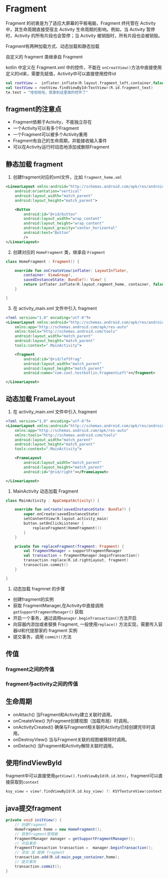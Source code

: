# Fragment
Fragment 的初衷是为了适应大屏幕的平板电脑，Fragment 终托管在 Activity 中，其生命周期直接受宿主 Activity 生命周期的影响。例如，当 Activity 暂停时，Activity 的所有片段也会暂停；当 Activity 被销毁时，所有片段也会被销毁。

Fragment有两种加载方式、动态加载和静态加载

自定义的 fragment 类继承自 Fragment

kotlin 中定义在 Fragment.xml 中的控件，不能在 `onCreatView()`方法中直接使用定义的id来，需要先赋值，Activity中可以直接使用控件id
```kotlin
val rootView =  inflater.inflate(R.layout.fragment_left,container,false)
val textView = rootView.findViewById<TextView>(R.id.fragment_text)
te.text = "哇哈哈哈，我拿到这里面的控件了"
```

## fragment的注意点
* Fragment依赖于Activity，不能独立存在
* 一个Activity可以有多个Fragment
* 一个Fragment可以被多个Activity重用
* Fragment有自己的生命周期，并能接收输入事件
* 可以在Activity运行时动态地添加或删除Fragment

## 静态加载 fragment
1. 创建fragment对应的xml文件，比如 `fragment_home.xml`

```xml
<LinearLayout xmlns:android="http://schemas.android.com/apk/res/android"
    android:orientation="vertical"
    android:layout_width="match_parent"
    android:layout_height="match_parent">

    <Button
        android:id="@+id/button"
        android:layout_width="wrap_content"
        android:layout_height="wrap_content"
        android:layout_gravity="center_horizontal"
        android:text="Button"
        />
</LinearLayout>
```
2. 创建对应的 `HomeFragment` 类，继承自 `Fragment`

```kotlin
class HomeFragment : Fragment() {

    override fun onCreateView(inflater: LayoutInflater, 
		container: ViewGroup?, 
		savedInstanceState: Bundle?): View? {
        return inflater.inflate(R.layout.ragment_home, container, false)
    }

}
```

3. 在 activity_main.xml 文件中引入 fragment 
   
```xml
<?xml version="1.0" encoding="utf-8"?>
<LinearLayout xmlns:android="http://schemas.android.com/apk/res/android"
    xmlns:app="http://schemas.android.com/apk/res-auto"
    xmlns:tools="http://schemas.android.com/tools"
    android:layout_width="match_parent"
    android:layout_height="match_parent"
    tools:context=".MainActivity">

    <fragment
        android:id="@+id/leftFrag"
        android:layout_width="match_parent"
        android:layout_height="match_parent"
        android:name="com.cool.testkotlin.FragmentLeft"></fragment>

</LinearLayout>
```



## 动态加载 FrameLayout

1.  在 activity_main.xml 文件中引入 fragment 

```xml
<?xml version="1.0" encoding="utf-8"?>
<LinearLayout xmlns:android="http://schemas.android.com/apk/res/android"
    xmlns:app="http://schemas.android.com/apk/res-auto"
    xmlns:tools="http://schemas.android.com/tools"
    android:layout_width="match_parent"
    android:layout_height="match_parent"
    tools:context=".MainActivity">

    <FrameLayout
        android:layout_width="match_parent"
        android:layout_height="match_parent"
        android:id="@+id/right"></FrameLayout>

</LinearLayout>
```


1. MainActivity 动态加载 Fragment 

```kotlin
class MainActivity : AppCompatActivity() {

    override fun onCreate(savedInstanceState: Bundle?) {
        super.onCreate(savedInstanceState)
        setContentView(R.layout.activity_main)
        button.setOnClickListener {
            replaceFragment(HomeFragment())
        }
    }

    private fun replaceFragment(fragment: Fragment) {
        val fragmentManager = supportFragmentManager
        val transaction = fragmentManager.beginTransaction()
        transaction.replace(R.id.rightLayout, fragment)
        transaction.commit()
    }

}
```

1. 动态加载 fragmnet 的步骤
* 创建fragment的实例
* 获取 FragmentManager,在Activity中直接调用 `getSupportFragmentManager()` 获取
* 开启一个事务，通过调用`manager.beginTransaction()`方法开启
* 向容器内添加或者替换 Fragment, 一般使用`replace()` 方法实现，需要传入容器id和代提那家的 fragment 实例
* 提交事务，调用 `commit()`方法

## 传值
### fragment之间的传值

### fragment与activity之间的传值

## 生命周期

* onAttach() 当Fragment和Activity建立关联时调用。
* onCreateView() 为Fragment创建视图（加载布局）时调用。
* onActivityCreated() 确保与Fragment相关联的Activity已经创建完毕时调用。
* onDestroyView() 当与Fragment关联的视图被移除时调用。
* onDetach() 当Fragment和Activity解除关联时调用。


## 使用findViewById
fragment中可以直接使用`getView().findViewById(R.id.btn)`，fragment可以直接获取到`context`

```kotlin
ksy_view = view?.findViewById(R.id.ksy_view) ?: KSYTextureView(context)
```

## java提交fragment

```java
private void initView() {
    // 创建fragment
    HomeFragment home = new HomeFragment();
    // 获取fragment管理器
    FragmentManager manager = getSupportFragmentManager();
    // 开启事务
    FragmentTransaction transaction =  manager.beginTransaction();
    // 添加 或 替换 fragment
    transaction.add(R.id.main_page_container,home);
    // 提交事务
    transaction.commit();
}
```